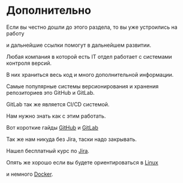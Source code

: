 # Дополнительно

Если вы честно дошли до этого раздела, то вы уже устроились на работу

и дальнейшие ссылки помогут в дальнейшем развитии.

Любая компания в которой есть IT отдел работает с системами контроля версий.

В них храниться весь код и много дополнительной информации.

Самые популярные системы версионирования и хранения  репозиториев это GitHub и GitLab.

GitLab так же является CI/CD системой.

Нам нужно знать как с этим работать.

Вот короткие гайды [GitHub](https://ru.hexlet.io/courses/intro_to_git) и [GitLab](https://www.youtube.com/watch?v=8a9fPDkzk5M&ab_channel=%D0%9F%D0%A1%D0%95%D0%92%D0%94%D0%9E%D0%9A%D0%9E%D0%94%D0%95%D0%A0)

Так же нам никуда без Jira, таски надо закрывать.

Нашел бесплатный курс по [Jira](https://stepik.org/course/10425/promo).

Опять же хорошо если вы будете ориентироваться в [Linux](https://stepik.org/course/762/promo)

и немного [Docker](https://www.youtube.com/watch?v=QF4ZF857m44&ab_channel=%D0%90%D1%80%D1%82%D0%B5%D0%BC%D0%9C%D0%B0%D1%82%D1%8F%D1%88%D0%BE%D0%B2).

